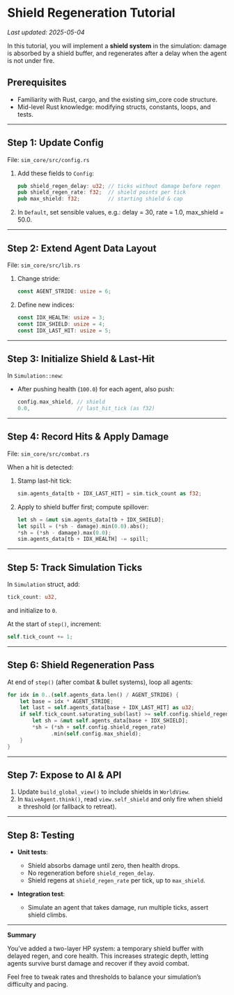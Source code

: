 # Shield Regeneration Tutorial

_Last updated: 2025-05-04_

In this tutorial, you will implement a **shield system** in the simulation: damage is absorbed by a shield buffer, and regenerates after a delay when the agent is not under fire.

## Prerequisites
- Familiarity with Rust, cargo, and the existing sim_core code structure.
- Mid-level Rust knowledge: modifying structs, constants, loops, and tests.

---

## Step 1: Update Config

File: `sim_core/src/config.rs`

1. Add these fields to `Config`:

   ```rust
   pub shield_regen_delay: u32; // ticks without damage before regen
   pub shield_regen_rate: f32;  // shield points per tick
   pub max_shield: f32;         // starting shield & cap
   ```

2. In `Default`, set sensible values, e.g.: delay = 30, rate = 1.0, max_shield = 50.0.

---

## Step 2: Extend Agent Data Layout

File: `sim_core/src/lib.rs`

1. Change stride:
   ```rust
   const AGENT_STRIDE: usize = 6;
   ```
2. Define new indices:
   ```rust
   const IDX_HEALTH: usize = 3;
   const IDX_SHIELD: usize = 4;
   const IDX_LAST_HIT: usize = 5;
   ```

---

## Step 3: Initialize Shield & Last-Hit

In `Simulation::new`:

- After pushing health (`100.0`) for each agent, also push:
  ```rust
  config.max_shield, // shield
  0.0,               // last_hit_tick (as f32)
  ```

---

## Step 4: Record Hits & Apply Damage

File: `sim_core/src/combat.rs`

When a hit is detected:

1. Stamp last-hit tick:
   ```rust
   sim.agents_data[tb + IDX_LAST_HIT] = sim.tick_count as f32;
   ```

2. Apply to shield buffer first; compute spillover:
   ```rust
   let sh = &mut sim.agents_data[tb + IDX_SHIELD];
   let spill = (*sh - damage).min(0.0).abs();
   *sh = (*sh - damage).max(0.0);
   sim.agents_data[tb + IDX_HEALTH] -= spill;
   ```

---

## Step 5: Track Simulation Ticks

In `Simulation` struct, add:
```rust
tick_count: u32,
``` 
and initialize to `0`.

At the start of `step()`, increment:
```rust
self.tick_count += 1;
```

---

## Step 6: Shield Regeneration Pass

At end of `step()` (after combat & bullet systems), loop all agents:
```rust
for idx in 0..(self.agents_data.len() / AGENT_STRIDE) {
    let base = idx * AGENT_STRIDE;
    let last = self.agents_data[base + IDX_LAST_HIT] as u32;
    if self.tick_count.saturating_sub(last) >= self.config.shield_regen_delay {
        let sh = &mut self.agents_data[base + IDX_SHIELD];
        *sh = (*sh + self.config.shield_regen_rate)
              .min(self.config.max_shield);
    }
}
```

---

## Step 7: Expose to AI & API

1. Update `build_global_view()` to include shields in `WorldView`.
2. In `NaiveAgent.think()`, read `view.self_shield` and only fire when shield ≥ threshold (or fallback to retreat).

---

## Step 8: Testing

- **Unit tests**:
  - Shield absorbs damage until zero, then health drops.
  - No regeneration before `shield_regen_delay`.
  - Shield regens at `shield_regen_rate` per tick, up to `max_shield`.

- **Integration test**:
  - Simulate an agent that takes damage, run multiple ticks, assert shield climbs.

---

**Summary**

You’ve added a two-layer HP system: a temporary shield buffer with delayed regen, and core health. This increases strategic depth, letting agents survive burst damage and recover if they avoid combat.

Feel free to tweak rates and thresholds to balance your simulation’s difficulty and pacing.
